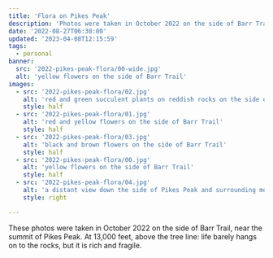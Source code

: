 ```yaml
---
title: 'Flora on Pikes Peak'
description: 'Photos were taken in October 2022 on the side of Barr Trail, near the summit of Pikes Peak.'
date: '2022-08-27T06:30:00'
updated: '2023-04-08T12:15:59'
tags:
  - personal
banner:
  src: '2022-pikes-peak-flora/00-wide.jpg'
  alt: 'yellow flowers on the side of Barr Trail'
images:
  - src: '2022-pikes-peak-flora/02.jpg'
    alt: 'red and green succulent plants on reddish rocks on the side of Barr Trail'
    style: half
  - src: '2022-pikes-peak-flora/01.jpg'
    alt: 'red and yellow flowers on the side of Barr Trail'
    style: half
  - src: '2022-pikes-peak-flora/03.jpg'
    alt: 'black and brown flowers on the side of Barr Trail'
    style: half
  - src: '2022-pikes-peak-flora/00.jpg'
    alt: 'yellow flowers on the side of Barr Trail'
    style: half
  - src: '2022-pikes-peak-flora/04.jpg'
    alt: 'a distant view down the side of Pikes Peak and surrounding mountains from higher up on Barr'
    style: right

---
```


These photos were taken in October 2022 on the side of Barr Trail, near the summit of Pikes Peak. At 13,000 feet, above the tree line: life barely hangs on to the rocks, but it is rich and fragile.
